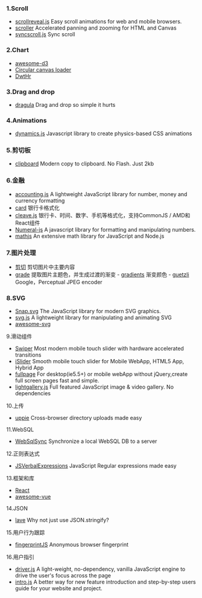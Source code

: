### 1.Scroll

* [scrollreveal.js](https://github.com/jlmakes/scrollreveal.js)
  Easy scroll animations for web and mobile browsers.
* [scroller](https://github.com/zynga/scroller)
  Accelerated panning and zooming for HTML and Canvas
* [syncscroll.js](https://github.com/asvd/syncscroll)
  Sync scroll

### 2.Chart

* [awesome-d3](https://github.com/wbkd/awesome-d3)
* [Circular canvas loader](http://codepen.io/pimskie/pen/rtijd)
* [DwtHr](http://codepen.io/ZetaHunter/pen/DwtHr)

### 3.Drag and drop

* [dragula](https://github.com/bevacqua/dragula)
  Drag and drop so simple it hurts

### 4.Animations

* [dynamics.js](https://github.com/michaelvillar/dynamics.js)
  Javascript library to create physics-based CSS animations

### 5.剪切板

* [clipboard](https://github.com/zenorocha/clipboard.js)
  Modern copy to clipboard. No Flash. Just 2kb

### 6.金融

* [accounting.js](https://github.com/openexchangerates/accounting.js)
  A lightweight JavaScript library for number, money and currency formatting
* [card](https://github.com/jessepollak/card)
  银行卡格式化
* [cleave.js](https://github.com/nosir/cleave.js)
  银行卡、时间、数字、手机等格式化，支持CommonJS / AMD和React组件
* [Numeral-js](https://github.com/adamwdraper/Numeral-js)
  A javascript library for formatting and manipulating numbers.
* [mathjs](https://github.com/josdejong/mathjs)
  An extensive math library for JavaScript and Node.js

### 7.图片处理

* [剪切](https://github.com/jwagner/smartcrop.js/)
  剪切图片中主要内容
* [grade](https://github.com/benhowdle89/grade)
  提取图片主题色，并生成过渡的渐变  -
  [gradients](https://github.com/sarcadass/granim.js)
  渐变颜色  -
  [guetzli](https://github.com/google/guetzli)
  Google，Perceptual JPEG encoder

### 8.SVG

* [Snap.svg](https://github.com/adobe-webplatform/Snap.svg)
  The JavaScript library for modern SVG graphics.
* [svg.js](http://svgjs.com/)
  A lightweight library for manipulating and animating SVG
* [awesome-svg](https://github.com/willianjusten/awesome-svg)

9.滑动组件

* [Swiper](https://github.com/nolimits4web/Swiper)
  Most modern mobile touch slider with hardware accelerated transitions
* [iSlider](https://github.com/peunzhang/iSlider)
  Smooth mobile touch slider for Mobile WebApp, HTML5 App, Hybrid App
* [fullpage](https://github.com/peunzhang/fullpage)
  For desktop\(ie5.5+\) or mobile webApp without jQuery,create full screen pages fast and simple.
* [lightgallery.js](https://github.com/sachinchoolur/lightgallery.js)
  Full featured JavaScript image 
  &
   video gallery. No dependencies

10.上传

* [uppie](https://github.com/silverwind/uppie)
  Cross-browser directory uploads made easy

11.WebSQL

* [WebSqlSync](https://github.com/orbitaloop/WebSqlSync)
  Synchronize a local WebSQL DB to a server

12.正则表达式

* [JSVerbalExpressions](https://github.com/VerbalExpressions/JSVerbalExpressions)
  JavaScript Regular expressions made easy

13.框架和库

* [React](https://github.com/nowgoant/fek/tree/master/react)
* [awesome-vue](https://github.com/vuejs/awesome-vue)

14.JSON

* [lave](https://github.com/jed/lave)
  Why not just use JSON.stringify?

15.用户行为跟踪

* [fingerprintJS](https://github.com/Valve/fingerprintJS)
  Anonymous browser fingerprint

16.用户指引

* [driver.js](https://github.com/kamranahmedse/driver.js)
  A light-weight, no-dependency, vanilla JavaScript engine to drive the user's focus across the page
* [intro.js](https://github.com/usablica/intro.js)
  A better way for new feature introduction and step-by-step users guide for your website and project.

### 




